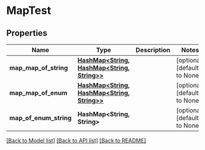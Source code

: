# MapTest

## Properties
Name | Type | Description | Notes
------------ | ------------- | ------------- | -------------
**map_map_of_string** | [**HashMap<String, HashMap<String, String>>**](map.md) |  | [optional] [default to None]
**map_map_of_enum** | [**HashMap<String, HashMap<String, String>>**](map.md) |  | [optional] [default to None]
**map_of_enum_string** | **HashMap<String, String>** |  | [optional] [default to None]

[[Back to Model list]](../README.md#documentation-for-models) [[Back to API list]](../README.md#documentation-for-api-endpoints) [[Back to README]](../README.md)


